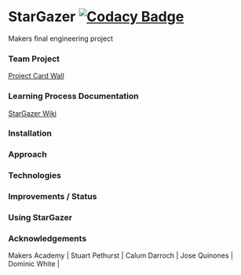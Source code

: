# StarGazer [![Codacy Badge](https://api.codacy.com/project/badge/Grade/f325751f38b94a30bef75e07ac2bbca5)](https://app.codacy.com/app/CalumDarroch/stargazer?utm_source=github.com&utm_medium=referral&utm_content=jo-quin/stargazer&utm_campaign=Badge_Grade_Dashboard)

Makers final engineering project

### Team Project
[Project Card Wall](https://github.com/jo-quin/stargazer/projects/1)

### Learning Process Documentation
[StarGazer Wiki](https://github.com/jo-quin/stargazer.wiki.git)

### Installation

### Approach

### Technologies

### Improvements / Status

### Using StarGazer

### Acknowledgements
Makers Academy | Stuart Pethurst | Calum Darroch | Jose Quinones | Dominic White |
